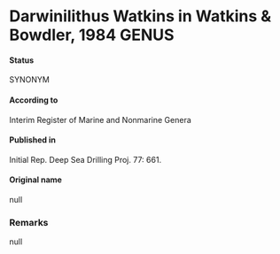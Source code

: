 Darwinilithus Watkins in Watkins & Bowdler, 1984 GENUS
=======

#### Status
SYNONYM

#### According to
Interim Register of Marine and Nonmarine Genera

#### Published in
Initial Rep. Deep Sea Drilling Proj. 77: 661.

#### Original name
null

### Remarks
null